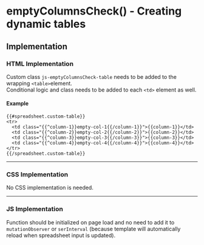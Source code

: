 # emptyColumnsCheck() - Creating dynamic tables
## Implementation
### HTML Implementation
Custom class `js-emptyColumnsCheck-table` needs to be added to the wrapping `<table>`element.  
Conditional logic and class needs to be added to each `<td>` element as well.  
#### Example
```
{{#spreadsheet.custom-table}}
<tr>
  <td class="{{^column-1}}empty-col-1{{/column-1}}">{{column-1}}</td>
  <td class="{{^column-2}}empty-col-2{{/column-2}}">{{column-2}}</td>
  <td class="{{^column-3}}empty-col-3{{/column-3}}">{{column-3}}</td>
  <td class="{{^column-4}}empty-col-4{{/column-4}}">{{column-4}}</td>
</tr>
{{/spreadsheet.custom-table}}
```
---
### CSS Implementation

No CSS implementation is needed.

---
### JS Implementation
Function should be initialized on page load and no need to add it to `mutationObserver` or `serInterval` (because template 
will automatically reload when spreadsheet input is updated).
